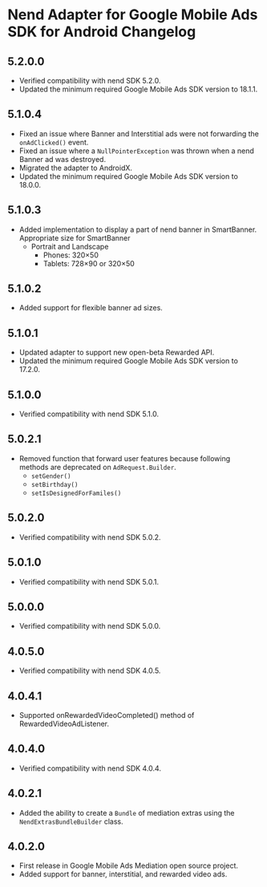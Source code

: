 # Nend Adapter for Google Mobile Ads SDK for Android Changelog

## 5.2.0.0
- Verified compatibility with nend SDK 5.2.0.
- Updated the minimum required Google Mobile Ads SDK version to 18.1.1.

## 5.1.0.4
- Fixed an issue where Banner and Interstitial ads were not forwarding the `onAdClicked()` event.
- Fixed an issue where a `NullPointerException` was thrown when a nend Banner ad was destroyed.
- Migrated the adapter to AndroidX.
- Updated the minimum required Google Mobile Ads SDK version to 18.0.0.

## 5.1.0.3
- Added implementation to display a part of nend banner in SmartBanner. Appropriate size for SmartBanner
  - Portrait and Landscape
    - Phones: 320×50
    - Tablets: 728×90 or 320×50

## 5.1.0.2
- Added support for flexible banner ad sizes.

## 5.1.0.1
- Updated adapter to support new open-beta Rewarded API.
- Updated the minimum required Google Mobile Ads SDK version to 17.2.0.

## 5.1.0.0
- Verified compatibility with nend SDK 5.1.0.

## 5.0.2.1
- Removed function that forward user features because following methods are deprecated on `AdRequest.Builder`.
  - `setGender()`
  - `setBirthday()`
  - `setIsDesignedForFamiles()`

## 5.0.2.0
- Verified compatibility with nend SDK 5.0.2.

## 5.0.1.0
- Verified compatibility with nend SDK 5.0.1.

## 5.0.0.0
- Verified compatibility with nend SDK 5.0.0.

## 4.0.5.0
- Verified compatibility with nend SDK 4.0.5.

## 4.0.4.1
- Supported onRewardedVideoCompleted() method of RewardedVideoAdListener.

## 4.0.4.0
- Verified compatibility with nend SDK 4.0.4.

## 4.0.2.1
- Added the ability to create a `Bundle` of mediation extras using the
  `NendExtrasBundleBuilder` class.

## 4.0.2.0
- First release in Google Mobile Ads Mediation open source project.
- Added support for banner, interstitial, and rewarded video ads.
